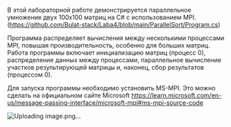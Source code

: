 В этой лабораторной работе демонстрируется параллельное умножение двух 100x100 матриц на C# с использованием MPI.(https://github.com/Bulat-stack/Laba4/blob/main/ParallelSort/Program.cs)  

Программа распределяет вычисления между несколькими процессами MPI, повышая производительность, особенно для больших матриц.
Работа программы включает инициализацию матриц (процесс 0), распределение данных между процессами, параллельное вычисление участков результирующей матрицы и, наконец, сбор результатов (процессом 0).

Для запуска программы необходимо установить MS-MPI. Это можно сделать на официальном сайте Microsoft https://learn.microsoft.com/en-us/message-passing-interface/microsoft-mpi#ms-mpi-source-code

![Uploading image.png…]()
